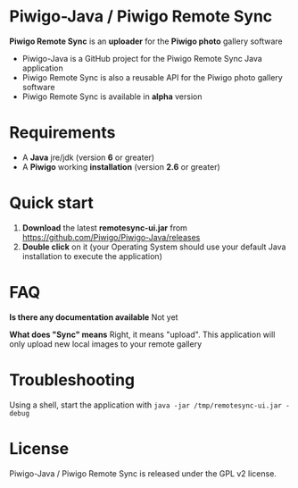 # Piwigo-Java / Piwigo Remote Sync

**Piwigo Remote Sync** is an **uploader** for the **Piwigo photo** gallery software

* Piwigo-Java is a GitHub project for the Piwigo Remote Sync Java application
* Piwigo Remote Sync is also a reusable API for the Piwigo photo gallery software
* Piwigo Remote Sync is available in **alpha** version

# Requirements

* A **Java** jre/jdk (version **6** or greater)
* A **Piwigo** working **installation** (version **2.6** or greater)

# Quick start

1. **Download** the latest **remotesync-ui.jar** from https://github.com/Piwigo/Piwigo-Java/releases
2. **Double click** on it (your Operating System should use your default Java installation to execute the application)

# FAQ

**Is there any documentation available**
Not yet

**What does "Sync" means**
Right, it means "upload". This application will only upload new local images to your remote gallery

# Troubleshooting

Using a shell, start the application with
`java -jar /tmp/remotesync-ui.jar -debug`

# License

Piwigo-Java / Piwigo Remote Sync is released under the GPL v2 license.
